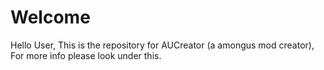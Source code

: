# Welcome
Hello User, This is the repository for AUCreator (a amongus mod creator), For more info please look under this.
